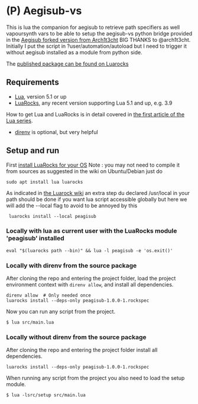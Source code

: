 # (P) Aegisub-vs

This is lua the companion for aegisub to retrieve path specifiers as well vapoursynth vars
to be able to setup the aegisub-vs python bridge provided in the [Aegisub forked version
from Arch1t3cht](https://github.com/arch1t3cht/Aegisub/releases) BIG THANKS to @arch1t3cht.
Initially I put the script in ?user/automation/autoload but I need 
to trigger it without aegisub installed as a module from python side.

The [published package can be found on Luarocks](https://luarocks.org/modules/sosie-js/peagisub)

## Requirements

- [Lua](http://www.lua.org), version 5.1 or up
- [LuaRocks](https://luarocks.org), any recent version supporting Lua 5.1 and up, e.g. 3.9

How to get Lua and LuaRocks is in detail covered in [the first article of the Lua series](https://martin-fieber.de/blog/lua-project-setup-with-luarocks/).

- [direnv](https://direnv.net) is optional, but very helpful

## Setup and run

First [install LuaRocks for your OS](https://github.com/luarocks/luarocks/wiki/)
Note : you may not need to compile it from sources as suggested in the wiki on Ubuntu/Debian just do
```shell
sudo apt install lua luarocks
```

As indicated in [the Luarock wiki](https://github.com/luarocks/luarocks/wiki/Using-LuaRocks#user-content-Commandline_tools_and_the_system_path)  an extra step du declared /usr/local in your path should be done if you want lua script accessible globally but here we will add the --local flag to avoid to be annoyed by this

```shell
 luarocks install --local peagisub
```
### Locally with lua as current user with the LuaRocks module 'peagisub' installed 

```shell
eval "$(luarocks path --bin)" && lua -l peagisub -e 'os.exit()'
```

### Locally with direnv from the source package

After cloning the repo and entering the project folder, load the project environment context with `direnv allow`, and install all dependencies.

```shell
direnv allow  # Only needed once
luarocks install --deps-only peagisub-1.0.0-1.rockspec
```

Now you can run any script from the project.

```shell
$ lua src/main.lua
```

### Locally without direnv from the source package

After cloning the repo and entering the project folder install all dependencies.

```shell
luarocks install --deps-only peagisub-1.0.0-1.rockspec
```

When running any script from the project you also need to load the setup module.

```shell
$ lua -lsrc/setup src/main.lua
```


